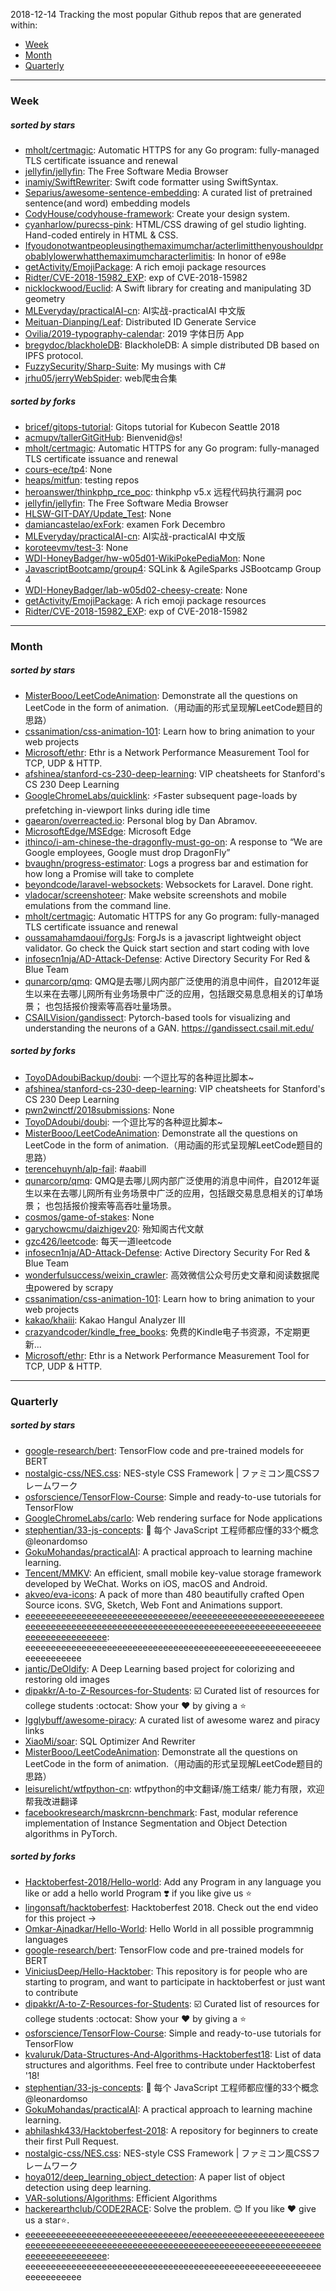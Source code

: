 2018-12-14
Tracking the most popular Github repos that are generated within: 
* [Week](https://github.com/polebug/github_trending_spider/blob/master/2018-12-14.md#week)
* [Month](https://github.com/polebug/github_trending_spider/blob/master/2018-12-14.md#month)
* [Quarterly](https://github.com/polebug/github_trending_spider/blob/master/2018-12-14.md#quarterly)
--- 
### Week 
##### sorted by stars 
* [mholt/certmagic](https://github.com/mholt/certmagic): Automatic HTTPS for any Go program: fully-managed TLS certificate issuance and renewal
* [jellyfin/jellyfin](https://github.com/jellyfin/jellyfin): The Free Software Media Browser
* [inamiy/SwiftRewriter](https://github.com/inamiy/SwiftRewriter): Swift code formatter using SwiftSyntax.
* [Separius/awesome-sentence-embedding](https://github.com/Separius/awesome-sentence-embedding):  A curated list of pretrained sentence(and word) embedding models
* [CodyHouse/codyhouse-framework](https://github.com/CodyHouse/codyhouse-framework): Create your design system.
* [cyanharlow/purecss-pink](https://github.com/cyanharlow/purecss-pink): HTML/CSS drawing of gel studio lighting. Hand-coded entirely in HTML & CSS.
* [Ifyoudonotwantpeopleusingthemaximumchar/acterlimitthenyoushouldprobablylowerwhatthemaximumcharacterlimitis](https://github.com/Ifyoudonotwantpeopleusingthemaximumchar/acterlimitthenyoushouldprobablylowerwhatthemaximumcharacterlimitis): In honor of e98e
* [getActivity/EmojiPackage](https://github.com/getActivity/EmojiPackage): A rich emoji package resources
* [Ridter/CVE-2018-15982_EXP](https://github.com/Ridter/CVE-2018-15982_EXP): exp of CVE-2018-15982
* [nicklockwood/Euclid](https://github.com/nicklockwood/Euclid): A Swift library for creating and manipulating 3D geometry
* [MLEveryday/practicalAI-cn](https://github.com/MLEveryday/practicalAI-cn): AI实战-practicalAI 中文版
* [Meituan-Dianping/Leaf](https://github.com/Meituan-Dianping/Leaf): Distributed ID Generate Service
* [Ovilia/2019-typography-calendar](https://github.com/Ovilia/2019-typography-calendar): 2019 字体日历 App
* [bregydoc/blackholeDB](https://github.com/bregydoc/blackholeDB): BlackholeDB: A simple distributed DB based on IPFS protocol.
* [FuzzySecurity/Sharp-Suite](https://github.com/FuzzySecurity/Sharp-Suite): My musings with C#
* [jrhu05/jerryWebSpider](https://github.com/jrhu05/jerryWebSpider): web爬虫合集
##### sorted by forks 
* [bricef/gitops-tutorial](https://github.com/bricef/gitops-tutorial): Gitops tutorial for Kubecon Seattle 2018
* [acmupv/tallerGitGitHub](https://github.com/acmupv/tallerGitGitHub): Bienvenid@s!
* [mholt/certmagic](https://github.com/mholt/certmagic): Automatic HTTPS for any Go program: fully-managed TLS certificate issuance and renewal
* [cours-ece/tp4](https://github.com/cours-ece/tp4): None
* [heaps/mitfun](https://github.com/heaps/mitfun): testing repos
* [heroanswer/thinkphp_rce_poc](https://github.com/heroanswer/thinkphp_rce_poc): thinkphp v5.x 远程代码执行漏洞 poc
* [jellyfin/jellyfin](https://github.com/jellyfin/jellyfin): The Free Software Media Browser
* [HLSW-GIT-DAY/Update_Test](https://github.com/HLSW-GIT-DAY/Update_Test): None
* [damiancastelao/exFork](https://github.com/damiancastelao/exFork): examen Fork Decembro
* [MLEveryday/practicalAI-cn](https://github.com/MLEveryday/practicalAI-cn): AI实战-practicalAI 中文版
* [koroteevmv/test-3](https://github.com/koroteevmv/test-3): None
* [WDI-HoneyBadger/hw-w05d01-WikiPokePediaMon](https://github.com/WDI-HoneyBadger/hw-w05d01-WikiPokePediaMon): None
* [JavascriptBootcamp/group4](https://github.com/JavascriptBootcamp/group4): SQLink & AgileSparks JSBootcamp Group 4
* [WDI-HoneyBadger/lab-w05d02-cheesy-create](https://github.com/WDI-HoneyBadger/lab-w05d02-cheesy-create): None
* [getActivity/EmojiPackage](https://github.com/getActivity/EmojiPackage): A rich emoji package resources
* [Ridter/CVE-2018-15982_EXP](https://github.com/Ridter/CVE-2018-15982_EXP): exp of CVE-2018-15982
--- 
### Month 
##### sorted by stars 
* [MisterBooo/LeetCodeAnimation](https://github.com/MisterBooo/LeetCodeAnimation): Demonstrate all the questions on LeetCode in the form of animation.（用动画的形式呈现解LeetCode题目的思路）
* [cssanimation/css-animation-101](https://github.com/cssanimation/css-animation-101): Learn how to bring animation to your web projects
* [Microsoft/ethr](https://github.com/Microsoft/ethr): Ethr is a Network Performance Measurement Tool for TCP, UDP & HTTP.
* [afshinea/stanford-cs-230-deep-learning](https://github.com/afshinea/stanford-cs-230-deep-learning): VIP cheatsheets for Stanford's CS 230 Deep Learning
* [GoogleChromeLabs/quicklink](https://github.com/GoogleChromeLabs/quicklink): ⚡️Faster subsequent page-loads by prefetching in-viewport links during idle time
* [gaearon/overreacted.io](https://github.com/gaearon/overreacted.io): Personal blog by Dan Abramov.
* [MicrosoftEdge/MSEdge](https://github.com/MicrosoftEdge/MSEdge): Microsoft Edge
* [ithinco/i-am-chinese-the-dragonfly-must-go-on](https://github.com/ithinco/i-am-chinese-the-dragonfly-must-go-on): A response to “We are Google employees, Google must drop DragonFly” 
* [bvaughn/progress-estimator](https://github.com/bvaughn/progress-estimator): Logs a progress bar and estimation for how long a Promise will take to complete
* [beyondcode/laravel-websockets](https://github.com/beyondcode/laravel-websockets): Websockets for Laravel. Done right.
* [vladocar/screenshoteer](https://github.com/vladocar/screenshoteer): Make website screenshots and mobile emulations from the command line.
* [mholt/certmagic](https://github.com/mholt/certmagic): Automatic HTTPS for any Go program: fully-managed TLS certificate issuance and renewal
* [oussamahamdaoui/forgJs](https://github.com/oussamahamdaoui/forgJs): ForgJs is a javascript lightweight object validator. Go check the Quick start section and start coding with love
* [infosecn1nja/AD-Attack-Defense](https://github.com/infosecn1nja/AD-Attack-Defense): Active Directory Security For Red & Blue Team
* [qunarcorp/qmq](https://github.com/qunarcorp/qmq):  QMQ是去哪儿网内部广泛使用的消息中间件，自2012年诞生以来在去哪儿网所有业务场景中广泛的应用，包括跟交易息息相关的订单场景； 也包括报价搜索等高吞吐量场景。
* [CSAILVision/gandissect](https://github.com/CSAILVision/gandissect): Pytorch-based tools for visualizing and understanding the neurons of a GAN.  https://gandissect.csail.mit.edu/
##### sorted by forks 
* [ToyoDAdoubiBackup/doubi](https://github.com/ToyoDAdoubiBackup/doubi): 一个逗比写的各种逗比脚本~
* [afshinea/stanford-cs-230-deep-learning](https://github.com/afshinea/stanford-cs-230-deep-learning): VIP cheatsheets for Stanford's CS 230 Deep Learning
* [pwn2winctf/2018submissions](https://github.com/pwn2winctf/2018submissions): None
* [ToyoDAdoubi/doubi](https://github.com/ToyoDAdoubi/doubi): 一个逗比写的各种逗比脚本~
* [MisterBooo/LeetCodeAnimation](https://github.com/MisterBooo/LeetCodeAnimation): Demonstrate all the questions on LeetCode in the form of animation.（用动画的形式呈现解LeetCode题目的思路）
* [terencehuynh/alp-fail](https://github.com/terencehuynh/alp-fail): #aabill
* [qunarcorp/qmq](https://github.com/qunarcorp/qmq):  QMQ是去哪儿网内部广泛使用的消息中间件，自2012年诞生以来在去哪儿网所有业务场景中广泛的应用，包括跟交易息息相关的订单场景； 也包括报价搜索等高吞吐量场景。
* [cosmos/game-of-stakes](https://github.com/cosmos/game-of-stakes): None
* [garychowcmu/daizhigev20](https://github.com/garychowcmu/daizhigev20): 殆知阁古代文献
* [gzc426/leetcode](https://github.com/gzc426/leetcode): 每天一道leetcode
* [infosecn1nja/AD-Attack-Defense](https://github.com/infosecn1nja/AD-Attack-Defense): Active Directory Security For Red & Blue Team
* [wonderfulsuccess/weixin_crawler](https://github.com/wonderfulsuccess/weixin_crawler): 高效微信公众号历史文章和阅读数据爬虫powered by scrapy
* [cssanimation/css-animation-101](https://github.com/cssanimation/css-animation-101): Learn how to bring animation to your web projects
* [kakao/khaiii](https://github.com/kakao/khaiii): Kakao Hangul Analyzer III
* [crazyandcoder/kindle_free_books](https://github.com/crazyandcoder/kindle_free_books): 免费的Kindle电子书资源，不定期更新...
* [Microsoft/ethr](https://github.com/Microsoft/ethr): Ethr is a Network Performance Measurement Tool for TCP, UDP & HTTP.
--- 
### Quarterly 
##### sorted by stars 
* [google-research/bert](https://github.com/google-research/bert): TensorFlow code and pre-trained models for BERT
* [nostalgic-css/NES.css](https://github.com/nostalgic-css/NES.css): NES-style CSS Framework | ファミコン風CSSフレームワーク
* [osforscience/TensorFlow-Course](https://github.com/osforscience/TensorFlow-Course): Simple and ready-to-use tutorials for TensorFlow 
* [GoogleChromeLabs/carlo](https://github.com/GoogleChromeLabs/carlo): Web rendering surface for Node applications
* [stephentian/33-js-concepts](https://github.com/stephentian/33-js-concepts): :scroll: 每个 JavaScript 工程师都应懂的33个概念 @leonardomso
* [GokuMohandas/practicalAI](https://github.com/GokuMohandas/practicalAI): A practical approach to learning machine learning.
* [Tencent/MMKV](https://github.com/Tencent/MMKV): An efficient, small mobile key-value storage framework developed by WeChat. Works on iOS, macOS and Android.
* [akveo/eva-icons](https://github.com/akveo/eva-icons): A pack of more than 480 beautifully crafted Open Source icons. SVG, Sketch, Web Font and Animations support.
* [eeeeeeeeeeeeeeeeeeeeeeeeeeeeeeee/eeeeeeeeeeeeeeeeeeeeeeeeeeeeeeeeeeeeeeeeeeeeeeeeeeeeeeeeeeeeeeeeeeeeeeeeeeeeeeeeeeeeeeeeeeeeeeeeeeee](https://github.com/eeeeeeeeeeeeeeeeeeeeeeeeeeeeeeee/eeeeeeeeeeeeeeeeeeeeeeeeeeeeeeeeeeeeeeeeeeeeeeeeeeeeeeeeeeeeeeeeeeeeeeeeeeeeeeeeeeeeeeeeeeeeeeeeeeee): eeeeeeeeeeeeeeeeeeeeeeeeeeeeeeeeeeeeeeeeeeeeeeeeeeeeeeeeeeeeeeeeeeeee
* [jantic/DeOldify](https://github.com/jantic/DeOldify): A Deep Learning based project for colorizing and restoring old images
* [dipakkr/A-to-Z-Resources-for-Students](https://github.com/dipakkr/A-to-Z-Resources-for-Students): :ballot_box_with_check: Curated list of resources for college students :octocat: Show your :heart: by giving a :star:
* [Igglybuff/awesome-piracy](https://github.com/Igglybuff/awesome-piracy): A curated list of awesome warez and piracy links
* [XiaoMi/soar](https://github.com/XiaoMi/soar): SQL Optimizer And Rewriter
* [MisterBooo/LeetCodeAnimation](https://github.com/MisterBooo/LeetCodeAnimation): Demonstrate all the questions on LeetCode in the form of animation.（用动画的形式呈现解LeetCode题目的思路）
* [leisurelicht/wtfpython-cn](https://github.com/leisurelicht/wtfpython-cn): wtfpython的中文翻译/施工结束/ 能力有限，欢迎帮我改进翻译
* [facebookresearch/maskrcnn-benchmark](https://github.com/facebookresearch/maskrcnn-benchmark): Fast, modular reference implementation of Instance Segmentation and Object Detection algorithms in PyTorch.
##### sorted by forks 
* [Hacktoberfest-2018/Hello-world](https://github.com/Hacktoberfest-2018/Hello-world): Add any  Program in any language you like or add a hello world Program ❣️ if you like give us :star:
* [lingonsaft/hacktoberfest](https://github.com/lingonsaft/hacktoberfest): Hacktoberfest 2018. Check out the end video for this project ->
* [Omkar-Ajnadkar/Hello-World](https://github.com/Omkar-Ajnadkar/Hello-World): Hello World in all possible programmnig languages
* [google-research/bert](https://github.com/google-research/bert): TensorFlow code and pre-trained models for BERT
* [ViniciusDeep/Hello-Hacktober](https://github.com/ViniciusDeep/Hello-Hacktober):  This repository is for people who are starting to program, and want to participate in hacktoberfest  or just want to contribute
* [dipakkr/A-to-Z-Resources-for-Students](https://github.com/dipakkr/A-to-Z-Resources-for-Students): :ballot_box_with_check: Curated list of resources for college students :octocat: Show your :heart: by giving a :star:
* [osforscience/TensorFlow-Course](https://github.com/osforscience/TensorFlow-Course): Simple and ready-to-use tutorials for TensorFlow 
* [kvaluruk/Data-Structures-And-Algorithms-Hacktoberfest18](https://github.com/kvaluruk/Data-Structures-And-Algorithms-Hacktoberfest18): List of data structures and algorithms. Feel free to contribute under Hacktoberfest '18!
* [stephentian/33-js-concepts](https://github.com/stephentian/33-js-concepts): :scroll: 每个 JavaScript 工程师都应懂的33个概念 @leonardomso
* [GokuMohandas/practicalAI](https://github.com/GokuMohandas/practicalAI): A practical approach to learning machine learning.
* [abhilashk433/Hacktoberfest-2018](https://github.com/abhilashk433/Hacktoberfest-2018): A repository for beginners to create their first Pull Request. 
* [nostalgic-css/NES.css](https://github.com/nostalgic-css/NES.css): NES-style CSS Framework | ファミコン風CSSフレームワーク
* [hoya012/deep_learning_object_detection](https://github.com/hoya012/deep_learning_object_detection): A paper list of object detection using deep learning.
* [VAR-solutions/Algorithms](https://github.com/VAR-solutions/Algorithms): Efficient Algorithms
* [hackerearthclub/CODE2RACE](https://github.com/hackerearthclub/CODE2RACE):  Solve the problem. 😊 If you like ❤ give us a star⭐.
* [eeeeeeeeeeeeeeeeeeeeeeeeeeeeeeee/eeeeeeeeeeeeeeeeeeeeeeeeeeeeeeeeeeeeeeeeeeeeeeeeeeeeeeeeeeeeeeeeeeeeeeeeeeeeeeeeeeeeeeeeeeeeeeeeeeee](https://github.com/eeeeeeeeeeeeeeeeeeeeeeeeeeeeeeee/eeeeeeeeeeeeeeeeeeeeeeeeeeeeeeeeeeeeeeeeeeeeeeeeeeeeeeeeeeeeeeeeeeeeeeeeeeeeeeeeeeeeeeeeeeeeeeeeeeee): eeeeeeeeeeeeeeeeeeeeeeeeeeeeeeeeeeeeeeeeeeeeeeeeeeeeeeeeeeeeeeeeeeeee
